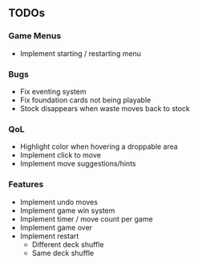 ## TODOs

### Game Menus
- Implement starting / restarting menu

### Bugs
- Fix eventing system
- Fix foundation cards not being playable
- Stock disappears when waste moves back to stock

### QoL
- Highlight color when hovering a droppable area
- Implement click to move
- Implement move suggestions/hints

### Features
- Implement undo moves
- Implement game win system
- Implement timer / move count per game
- Implement game over
- Implement restart
    - Different deck shuffle
    - Same deck shuffle


